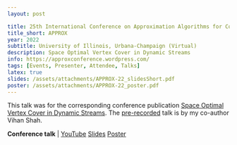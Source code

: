```yaml
---
layout: post

title: 25th International Conference on Approximation Algorithms for Combinatorial Optimization Problems
title_short: APPROX
year: 2022
subtitle: University of Illinois, Urbana-Champaign (Virtual)
description: Space Optimal Vertex Cover in Dynamic Streams
info: https://approxconference.wordpress.com/
tags: [Events, Presenter, Attendee, Talks]
latex: true
slides: /assets/attachments/APPROX-22_slidesShort.pdf
poster: /assets/attachments/APPROX-22_poster.pdf
---
```

This talk was for the corresponding conference publication [Space Optimal Vertex Cover in Dynamic Streams](/publication-Space-Optimal-Vertex-Cover-in-Dynamic-Streams). The [pre-recorded](https://www.youtube.com/watch?v=-X1QakTbjHs) talk is by my co-author Vihan Shah.

<div class="page-tag" style="padding-right: 30px;">
    <span id="Attachments"><strong>Conference talk</strong> | </span>
    <a href="{{ page.video }}" target="_blank" class="tag">YouTube</a>
    <a href="{{site.baseurl}}{{ page.slides }}" target="_blank" class="tag">Slides</a>
    <a href="{{site.baseurl}}{{ page.poster }}" target="_blank" class="tag">Poster</a>
</div>
